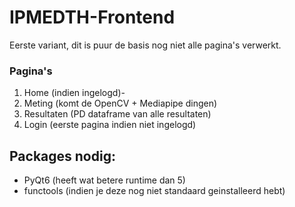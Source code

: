 # IPMEDTH-Frontend

Eerste variant, dit is puur de basis nog niet alle pagina's verwerkt.

### Pagina's
1. Home (indien ingelogd)-
2. Meting (komt de OpenCV + Mediapipe dingen)
3. Resultaten (PD dataframe van alle resultaten)
4. Login (eerste pagina indien niet ingelogd)

## Packages nodig:
- PyQt6 (heeft wat betere runtime dan 5)
- functools (indien je deze nog niet standaard geinstalleerd hebt)

